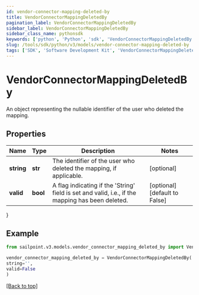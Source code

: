 ```yaml
---
id: vendor-connector-mapping-deleted-by
title: VendorConnectorMappingDeletedBy
pagination_label: VendorConnectorMappingDeletedBy
sidebar_label: VendorConnectorMappingDeletedBy
sidebar_class_name: pythonsdk
keywords: ['python', 'Python', 'sdk', 'VendorConnectorMappingDeletedBy', 'VendorConnectorMappingDeletedBy'] 
slug: /tools/sdk/python/v3/models/vendor-connector-mapping-deleted-by
tags: ['SDK', 'Software Development Kit', 'VendorConnectorMappingDeletedBy', 'VendorConnectorMappingDeletedBy']
---
```


# VendorConnectorMappingDeletedBy

An object representing the nullable identifier of the user who deleted the mapping.

## Properties

Name | Type | Description | Notes
------------ | ------------- | ------------- | -------------
**string** | **str** | The identifier of the user who deleted the mapping, if applicable. | [optional] 
**valid** | **bool** | A flag indicating if the 'String' field is set and valid, i.e., if the mapping has been deleted. | [optional] [default to False]
}

## Example

```python
from sailpoint.v3.models.vendor_connector_mapping_deleted_by import VendorConnectorMappingDeletedBy

vendor_connector_mapping_deleted_by = VendorConnectorMappingDeletedBy(
string='',
valid=False
)

```
[[Back to top]](#) 

